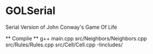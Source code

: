 # GOLSerial
Serial Version of John Conway's Game Of Life

** Complie **
g++ main.cpp src/Neighbors/Neighbors.cpp src/Rules/Rules.cpp src/Cell/Cell.cpp -Iincludes/
